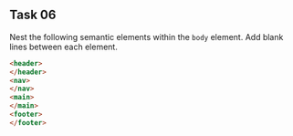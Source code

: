 ## Task 06
Nest the following semantic elements within the `body` element. Add blank lines between each element.
```html
<header> 
</header>
<nav>
</nav>
<main>
</main>
<footer>
</footer> 
```